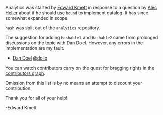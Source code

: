 Analytics was started by [Edward Kmett](https://github.com/ekmett) in response to a question by [Alec Heller](https://github.com/deviant-logic) about if he should use `bound` to implement datalog. It has since somewhat expanded in scope.

`hash` was split out of the `analytics` repository.

The suggestion for adding `Hashable1` and `Hashable2` came from prolonged discussions on the topic with Dan Doel. However, any errors in the implementation are my fault.

* [Dan Doel](mailto:dan.doel@gmail.com) [@dolio](https://github.com/dolio)

You can watch contributors carry on the quest for bragging rights in the [contributors graph](https://github.com/analytics/compensated/graphs/contributors).

Omission from this list is by no means an attempt to discount your contribution.

Thank you for all of your help!

-Edward Kmett
